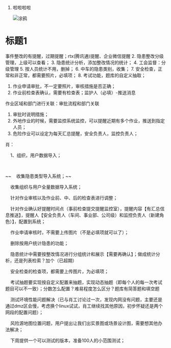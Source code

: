 1. 啦啦啦啦

   ![涂鸦](/Users/gwsh/Documents/我的文档/测试项目/images/jj.jpg)
# 标题1
 事件整改的有提醒，过期提醒；rtx(腾讯通)提醒、企业微信提醒
2.  隐患整改分级管理，上级可以查看；
3.  隐患统计分析，添加整改情况的统计；
4.  工会监督：分级管理
5.  按人员统计不用，删掉；
6.  中车的隐患类别，收集；
7.  安全检查，正常和非正常，都需要照片，必填项；
8.  考试功能，题库的自定义抽取；



1.  作业申请审批，不一定要照片，审核措施是否正确；
2.  作业前检查表确认，需要有检查表；监护人（必填）-推送消息

作业区域和部门进行关联：审批流程和部门关联

1.  审批时说明措施；
2.  外地作业的时候，需要监控系统监控，可以提醒近期有多个作业，推送到指定人员；
3.  危险作业可以设定为每天汇总提醒，安全负责人，监控负责人；

肖：

    1、组织，用户数据导入；

    

\~\~    收集隐患类型导入系统；\~\~

    收集组织与用户全量数据导入系统；

    针对作业审核以及作业前、中、后的检查表进行调整；

    针对作业确认好提醒时间点（事前检查提交提醒监控室），提醒内容【有汇总信息推送】，提醒人【安全负责人（车间、事业部、公司级）和监控负责人（新建角色）】，配置到系统；

    作业申请审核时，不需要上传图片（不是必填项就可以了）；

    删除按用户统计隐患的功能；

    隐患统计中需要按整改情况进行分组统计和展示【需要再确认】；做成统计分析，还是列表检索？加个（已超期）

    安全检查的检查项，都需要上传图片，为必填项；

    考试抽题要实现按自定义配置来抽题，实现动态抽题（即每个人的每一次考试题目可以不一致）；分数怎么配置？难易程度怎么区分？题库有简答题和填空题

    测试环境性能问题解决（已与肖工讨论过一次，发现内网没有问题，主要还是通过dmz区会慢，考虑换个linux试试，肖工继续找其他原因，初步怀疑还是两个网段的配置问题）；

    风险源地图位置问题，用户提出让我们出实景图或场景设计图，需要想其他办法解决；

    下周提供一个可以测试的版本，准备100人的小范围测试；

    
